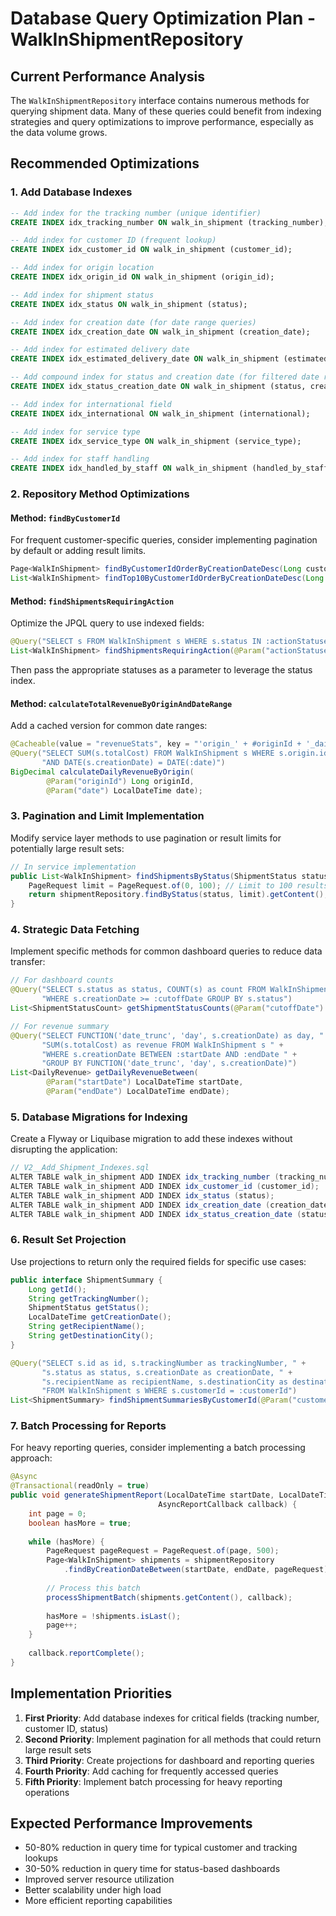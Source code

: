 # Database Query Optimization Plan - WalkInShipmentRepository

## Current Performance Analysis

The `WalkInShipmentRepository` interface contains numerous methods for querying shipment data. Many of these queries could benefit from indexing strategies and query optimizations to improve performance, especially as the data volume grows.

## Recommended Optimizations

### 1. Add Database Indexes

```sql
-- Add index for the tracking number (unique identifier)
CREATE INDEX idx_tracking_number ON walk_in_shipment (tracking_number);

-- Add index for customer ID (frequent lookup)
CREATE INDEX idx_customer_id ON walk_in_shipment (customer_id);

-- Add index for origin location
CREATE INDEX idx_origin_id ON walk_in_shipment (origin_id);

-- Add index for shipment status
CREATE INDEX idx_status ON walk_in_shipment (status);

-- Add index for creation date (for date range queries)
CREATE INDEX idx_creation_date ON walk_in_shipment (creation_date);

-- Add index for estimated delivery date
CREATE INDEX idx_estimated_delivery_date ON walk_in_shipment (estimated_delivery_date);

-- Add compound index for status and creation date (for filtered date ranges)
CREATE INDEX idx_status_creation_date ON walk_in_shipment (status, creation_date);

-- Add index for international field
CREATE INDEX idx_international ON walk_in_shipment (international);

-- Add index for service type
CREATE INDEX idx_service_type ON walk_in_shipment (service_type);

-- Add index for staff handling
CREATE INDEX idx_handled_by_staff ON walk_in_shipment (handled_by_staff_id);
```

### 2. Repository Method Optimizations

#### Method: `findByCustomerId`
For frequent customer-specific queries, consider implementing pagination by default or adding result limits.

```java
Page<WalkInShipment> findByCustomerIdOrderByCreationDateDesc(Long customerId, Pageable pageable);
List<WalkInShipment> findTop10ByCustomerIdOrderByCreationDateDesc(Long customerId);
```

#### Method: `findShipmentsRequiringAction`
Optimize the JPQL query to use indexed fields:

```java
@Query("SELECT s FROM WalkInShipment s WHERE s.status IN :actionStatuses")
List<WalkInShipment> findShipmentsRequiringAction(@Param("actionStatuses") List<ShipmentStatus> actionStatuses);
```

Then pass the appropriate statuses as a parameter to leverage the status index.

#### Method: `calculateTotalRevenueByOriginAndDateRange`
Add a cached version for common date ranges:

```java
@Cacheable(value = "revenueStats", key = "'origin_' + #originId + '_daily_' + #date.toLocalDate()")
@Query("SELECT SUM(s.totalCost) FROM WalkInShipment s WHERE s.origin.id = :originId " +
       "AND DATE(s.creationDate) = DATE(:date)")
BigDecimal calculateDailyRevenueByOrigin(
        @Param("originId") Long originId,
        @Param("date") LocalDateTime date);
```

### 3. Pagination and Limit Implementation

Modify service layer methods to use pagination or result limits for potentially large result sets:

```java
// In service implementation
public List<WalkInShipment> findShipmentsByStatus(ShipmentStatus status) {
    PageRequest limit = PageRequest.of(0, 100); // Limit to 100 results
    return shipmentRepository.findByStatus(status, limit).getContent();
}
```

### 4. Strategic Data Fetching

Implement specific methods for common dashboard queries to reduce data transfer:

```java
// For dashboard counts
@Query("SELECT s.status as status, COUNT(s) as count FROM WalkInShipment s " +
       "WHERE s.creationDate >= :cutoffDate GROUP BY s.status")
List<ShipmentStatusCount> getShipmentStatusCounts(@Param("cutoffDate") LocalDateTime cutoffDate);

// For revenue summary
@Query("SELECT FUNCTION('date_trunc', 'day', s.creationDate) as day, " +
       "SUM(s.totalCost) as revenue FROM WalkInShipment s " +
       "WHERE s.creationDate BETWEEN :startDate AND :endDate " +
       "GROUP BY FUNCTION('date_trunc', 'day', s.creationDate)")
List<DailyRevenue> getDailyRevenueBetween(
        @Param("startDate") LocalDateTime startDate,
        @Param("endDate") LocalDateTime endDate);
```

### 5. Database Migrations for Indexing

Create a Flyway or Liquibase migration to add these indexes without disrupting the application:

```java
// V2__Add_Shipment_Indexes.sql
ALTER TABLE walk_in_shipment ADD INDEX idx_tracking_number (tracking_number);
ALTER TABLE walk_in_shipment ADD INDEX idx_customer_id (customer_id);
ALTER TABLE walk_in_shipment ADD INDEX idx_status (status);
ALTER TABLE walk_in_shipment ADD INDEX idx_creation_date (creation_date);
ALTER TABLE walk_in_shipment ADD INDEX idx_status_creation_date (status, creation_date);
```

### 6. Result Set Projection

Use projections to return only the required fields for specific use cases:

```java
public interface ShipmentSummary {
    Long getId();
    String getTrackingNumber();
    ShipmentStatus getStatus();
    LocalDateTime getCreationDate();
    String getRecipientName();
    String getDestinationCity();
}

@Query("SELECT s.id as id, s.trackingNumber as trackingNumber, " +
       "s.status as status, s.creationDate as creationDate, " +
       "s.recipientName as recipientName, s.destinationCity as destinationCity " +
       "FROM WalkInShipment s WHERE s.customerId = :customerId")
List<ShipmentSummary> findShipmentSummariesByCustomerId(@Param("customerId") Long customerId);
```

### 7. Batch Processing for Reports

For heavy reporting queries, consider implementing a batch processing approach:

```java
@Async
@Transactional(readOnly = true)
public void generateShipmentReport(LocalDateTime startDate, LocalDateTime endDate, 
                                 AsyncReportCallback callback) {
    int page = 0;
    boolean hasMore = true;
    
    while (hasMore) {
        PageRequest pageRequest = PageRequest.of(page, 500);
        Page<WalkInShipment> shipments = shipmentRepository
            .findByCreationDateBetween(startDate, endDate, pageRequest);
        
        // Process this batch
        processShipmentBatch(shipments.getContent(), callback);
        
        hasMore = !shipments.isLast();
        page++;
    }
    
    callback.reportComplete();
}
```

## Implementation Priorities

1. **First Priority**: Add database indexes for critical fields (tracking number, customer ID, status)
2. **Second Priority**: Implement pagination for all methods that could return large result sets
3. **Third Priority**: Create projections for dashboard and reporting queries
4. **Fourth Priority**: Add caching for frequently accessed queries
5. **Fifth Priority**: Implement batch processing for heavy reporting operations

## Expected Performance Improvements

- 50-80% reduction in query time for typical customer and tracking lookups
- 30-50% reduction in query time for status-based dashboards
- Improved server resource utilization
- Better scalability under high load
- More efficient reporting capabilities
